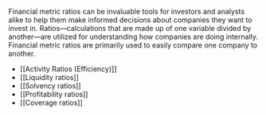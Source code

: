 Financial metric ratios can be invaluable tools for investors and analysts alike to help them make informed decisions about companies they want to invest in. Ratios—calculations that are made up of one variable divided by another—are utilized for understanding how companies are doing internally. Financial metric ratios are primarily used to easily compare one company to another.


- [[Activity Ratios (Efficiency)]]
- [[Liquidity ratios]]
- [[Solvency ratios]]
- [[Profitability ratios]]
- [[Coverage ratios]]
